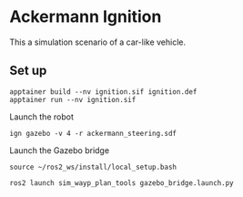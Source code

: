 # Ackermann Ignition 

This a simulation scenario of a car-like vehicle.

## Set up

```
apptainer build --nv ignition.sif ignition.def
apptainer run --nv ignition.sif
```

Launch the robot
```
ign gazebo -v 4 -r ackermann_steering.sdf
```

Launch the Gazebo bridge

```
source ~/ros2_ws/install/local_setup.bash

```
```
ros2 launch sim_wayp_plan_tools gazebo_bridge.launch.py
```
